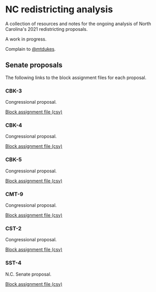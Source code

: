 # NC redistricting analysis
A collection of resources and notes for the ongoing analysis of North Carolina's 2021 redistricting proposals.

A work in progress.

Complain to [@mtdukes](http://twitter.com/mtdukes).

## Senate proposals 
The following links to the block assignment files for each proposal.

### CBK-3
Congressional proposal.

[Block assignment file (csv)](https://github.com/mtdukes/redistricting2021/blob/main/data/proposals/cbk3.csv)

### CBK-4
Congressional proposal.

[Block assignment file (csv)](https://github.com/mtdukes/redistricting2021/blob/main/data/proposals/cbk4.csv)

### CBK-5
Congressional proposal.

[Block assignment file (csv)](https://github.com/mtdukes/redistricting2021/blob/main/data/proposals/cbk5.csv)

### CMT-9
Congressional proposal.

[Block assignment file (csv)](https://github.com/mtdukes/redistricting2021/blob/main/data/proposals/cmt9.csv)

### CST-2
Congressional proposal.

[Block assignment file (csv)](https://github.com/mtdukes/redistricting2021/blob/main/data/proposals/cst2.csv)

### SST-4
N.C. Senate proposal.

[Block assignment file (csv)](https://github.com/mtdukes/redistricting2021/blob/main/data/proposals/sst4.csv)